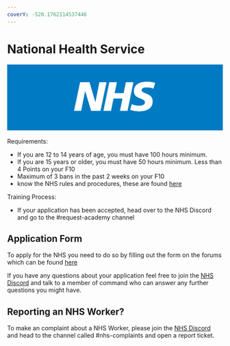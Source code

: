 ```yaml
---
coverY: -520.1762114537446
---
```


# National Health Service

![](<../.gitbook/assets/image (3).png>)

Requirements:

* If you are 12 to 14 years of age, you must have 100 hours minimum.
* If you are 15 years or older, you must have 50 hours minimum. Less than 4 Points on your F10
* Maximum of 3 bans in the past 2 weeks on your F10
* know the NHS rules and procedures, these are found [here](https://nhs.cmgstudios.net/)

Training Process:

* If your application has been accepted, head over to the NHS Discord and go to the #request-academy channel

## Application Form

To apply for the NHS you need to do so by filling out the form on the forums which can be found [here](https://cmgstudios.net/forums/index.php?/forms/6-nhs-application-form/)

If you have any questions about your application feel free to join the [NHS Discord](https://discord.gg/Gpv8Z3p) and talk to a member of command who can answer any further questions you might have.

## Reporting an NHS Worker?

To make an complaint about a NHS Worker, please join the [NHS Discord](https://discord.gg/Gpv8Z3p) and head to the channel called #nhs-complaints and open a report ticket.
